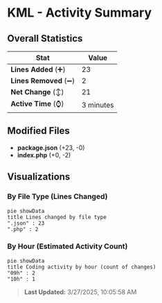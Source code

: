 # KML - Activity Summary 

## Overall Statistics

| Stat                   | Value                                                             |
| ---------------------- | ----------------------------------------------------------------- |
| **Lines Added** (➕)   | 23                                          |
| **Lines Removed** (➖) | 2                                        |
| **Net Change** (↕)    | 21                |
| **Active Time** (⌚)   | 3 minutes |


## Modified Files
- **package.json** (+23, -0)
- **index.php** (+0, -2)

## Visualizations

### By File Type (Lines Changed)

```mermaid
pie showData
title Lines changed by file type
".json" : 23
".php" : 2
```

### By Hour (Estimated Activity Count)

```mermaid
pie showData
title Coding activity by hour (count of changes)
"09h" : 2
"10h" : 1
```


> **Last Updated:** 3/27/2025, 10:05:58 AM
